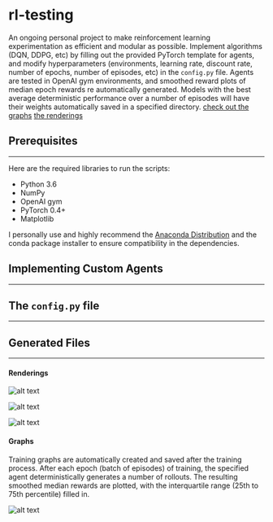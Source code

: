 # rl-testing

An ongoing personal project to make reinforcement learning experimentation as efficient and modular as possible. Implement algorithms (DQN, DDPG, etc) by filling out the provided PyTorch template for agents, and modify hyperparameters (environments, learning rate, discount rate, number of epochs, number of episodes, etc) in the `config.py` file. Agents are tested in OpenAI gym environments, and smoothed reward plots of median epoch rewards re automatically generated. Models with the best average deterministic performance over a number of episodes will have their weights automatically saved in a specified directory. [check out the graphs](#graphs) [the renderings](#renderings)


## Prerequisites
---

Here are the required libraries to run the scripts:
* Python 3.6
* NumPy
* OpenAI gym
* PyTorch 0.4+
* Matplotlib

I personally use and highly recommend the [Anaconda Distribution](https://www.anaconda.com/what-is-anaconda/) and the conda package installer to ensure compatibility in the dependencies.

## Implementing Custom Agents
---


## The `config.py` file
---


## Generated Files
---


#### Renderings <a name="renderings"></a>

![alt text](https://github.com/kphng/rl-testing/blob/master/assets/giphyCartPole.gif)

![alt text](https://github.com/kphng/rl-testing/blob/master/assets/giphyAcrobot.gif)

![alt text](https://github.com/kphng/rl-testing/blob/master/assets/giphyMountainCar.gif)

#### Graphs <a name="graphs"></a>

Training graphs are automatically created and saved after the training process. After each epoch (batch of episodes) of training, the specified agent deterministically generates a number of rollouts. The resulting smoothed median rewards are plotted, with the interquartile range (25th to 75th percentile) filled in.

![alt text](https://github.com/kphng/rl-testing/blob/master/assets/dqn_ddqn_classic_control.png)
